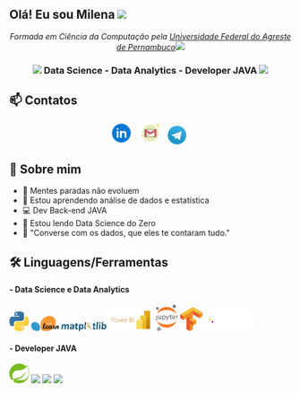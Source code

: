 <h2> Olá! Eu sou Milena <img src="https://media.giphy.com/media/kReKcfrs1YoTmt2AQt/giphy.gif" width="50"></h2>
<div align="center">
  <p>
    <em>Formada em Ciência da Computação pela <a href="http://ufape.edu.br/">Universidade Federal do Agreste de Pernambuco</a><img                      src="https://media.giphy.com/media/QytPgSOH9QoYFKBTbh/giphy.gif" width="30">
    </em>
  </p>
 </div>

<div align="center">
<h3><img src="https://media.giphy.com/media/WUlplcMpOCEmTGBtBW/giphy.gif" width="30">  Data Science - Data Analytics -  Developer JAVA <img src="https://media.giphy.com/media/WUlplcMpOCEmTGBtBW/giphy.gif" width="30">  </h3>
</div>

## :mailbox: Contatos 

<div align="center">
<a href="[https://www.linkedin.com/in/hemant-j-85518a195/](https://www.linkedin.com/in/milenamaced/)"><img height="40" src="https://github.com/MilenaMaced/MilenaMaced/blob/main/imagens/linkedIn.png"></a>&nbsp;&nbsp;
<a href="milenasantosmcd@gmail.com"><img height="40" src="https://github.com/MilenaMaced/MilenaMaced/blob/main/imagens/gmail.png"></a>&nbsp;&nbsp;
<a href="https://t.me/milenamcd"><img height="33" src="https://github.com/MilenaMaced/MilenaMaced/blob/main/imagens/telegram.svg"></a>&nbsp;&nbsp;
  
</div>

## 🙈 Sobre mim 
- 🎯 Mentes paradas não evoluem  
- 🔨 Estou aprendendo análise de dados e estatística
- 💻 Dev Back-end JAVA 
- 📘  Estou lendo Data Science do Zero
- 🎲 "Converse com os dados, que eles te contaram tudo."

## 🛠 Linguagens/Ferramentas 
<div>
 
  <h4> - Data Science e Data Analytics  </h4>
  <img src="https://github.com/MilenaMaced/MilenaMaced/blob/main/imagens/python.svg" width="35">
  <img src="https://github.com/MilenaMaced/MilenaMaced/blob/main/imagens/scikit-learn.svg" width="50">
  <img src="https://github.com/MilenaMaced/MilenaMaced/blob/main/imagens/matplotlib.svg" width="80"> 
  <img src="https://github.com/MilenaMaced/MilenaMaced/blob/main/imagens/power-bi.svg" width="80"> 
  <img src="https://github.com/MilenaMaced/MilenaMaced/blob/main/imagens/jupyter.svg" width="40"> 
  <img src="https://github.com/MilenaMaced/MilenaMaced/blob/main/imagens/tensorflow.svg" width="40"> 
  <img src="https://github.com/MilenaMaced/MilenaMaced/blob/main/imagens/panda.svg" width="90"> 
  
  <h4> - Developer JAVA  </h4>
  <img src="https://github.com/MilenaMaced/MilenaMaced/blob/main/imagens/spring.svg" width="35"> 
  <img width="40" src="https://cdn.jsdelivr.net/gh/devicons/devicon/icons/java/java-original.svg">
  <img  width="40" src="https://cdn.jsdelivr.net/gh/devicons/devicon/icons/postgresql/postgresql-original.svg">
 <a href="https://skillicons.dev">
    <img src="https://skillicons.dev/icons?i=git,js,html,css"  width="180" />
  </a>
</div>

 
